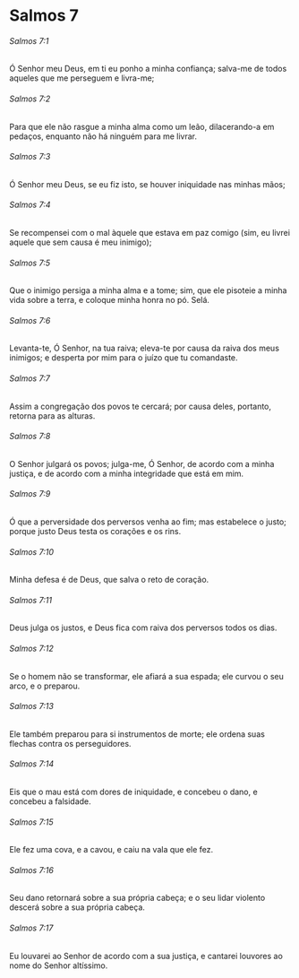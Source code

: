 # Salmos 7

###### Salmos 7:1

Ó Senhor meu Deus, em ti eu ponho a minha confiança; salva-me de todos aqueles que me perseguem e livra-me;

###### Salmos 7:2

Para que ele não rasgue a minha alma como um leão, dilacerando-a em pedaços, enquanto não há ninguém para me livrar.

###### Salmos 7:3

Ó Senhor meu Deus, se eu fiz isto, se houver iniquidade nas minhas mãos;

###### Salmos 7:4

Se recompensei com o mal àquele que estava em paz comigo (sim, eu livrei aquele que sem causa é meu inimigo);

###### Salmos 7:5

Que o inimigo persiga a minha alma e a tome; sim, que ele pisoteie a minha vida sobre a terra, e coloque minha honra no pó. Selá.

###### Salmos 7:6

Levanta-te, Ó Senhor, na tua raiva; eleva-te por causa da raiva dos meus inimigos; e desperta por mim para o juízo que tu comandaste.

###### Salmos 7:7

Assim a congregação dos povos te cercará; por causa deles, portanto, retorna para as alturas.

###### Salmos 7:8

O Senhor julgará os povos; julga-me, Ó Senhor, de acordo com a minha justiça, e de acordo com a minha integridade que está em mim.

###### Salmos 7:9

Ó que a perversidade dos perversos venha ao fim; mas estabelece o justo; porque justo Deus testa os corações e os rins.

###### Salmos 7:10

Minha defesa é de Deus, que salva o reto de coração.

###### Salmos 7:11

Deus julga os justos, e Deus fica com raiva dos perversos todos os dias.

###### Salmos 7:12

Se o homem não se transformar, ele afiará a sua espada; ele curvou o seu arco, e o preparou.

###### Salmos 7:13

Ele também preparou para si instrumentos de morte; ele ordena suas flechas contra os perseguidores.

###### Salmos 7:14

Eis que o mau está com dores de iniquidade, e concebeu o dano, e concebeu a falsidade.

###### Salmos 7:15

Ele fez uma cova, e a cavou, e caiu na vala que ele fez.

###### Salmos 7:16

Seu dano retornará sobre a sua própria cabeça; e o seu lidar violento descerá sobre a sua própria cabeça.

###### Salmos 7:17

Eu louvarei ao Senhor de acordo com a sua justiça, e cantarei louvores ao nome do Senhor altíssimo.

